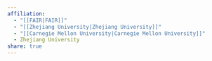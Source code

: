 ```yaml
---
affiliation:
  - "[[FAIR|FAIR]]"
  - "[[Zhejiang University|Zhejiang University]]"
  - "[[Carnegie Mellon University|Carnegie Mellon University]]"
  - Zhejiang University
share: true
---
```

